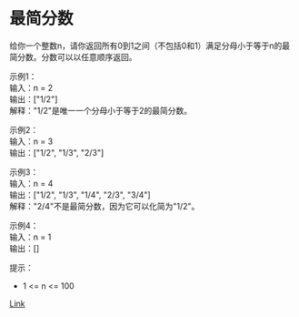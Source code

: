 <h1>最简分数</h1>

给你一个整数n，请你返回所有0到1之间（不包括0和1）满足分母小于等于n的最简分数。分数可以以任意顺序返回。</br>

示例1：</br>
输入：n = 2</br>
输出：["1/2"]</br>
解释："1/2"是唯一一个分母小于等于2的最简分数。</br>

示例2：</br>
输入：n = 3</br>
输出：["1/2", "1/3", "2/3"]</br>

示例3：</br>
输入：n = 4</br>
输出：["1/2", "1/3", "1/4", "2/3", "3/4"]</br>
解释："2/4"不是最简分数，因为它可以化简为"1/2"。</br>

示例4：</br>
输入：n = 1</br>
输出：[]</br>

提示：
- 1 <= n <= 100

[Link](https://leetcode-cn.com/problems/simplified-fractions/)